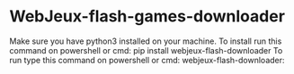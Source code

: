 # WebJeux-flash-games-downloader
Make sure you have python3 installed on your machine.
To install run this command on powershell or cmd: pip install webjeux-flash-downloader
To run type this command on powershell or cmd: webjeux-flash-downloader: 
